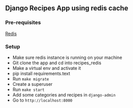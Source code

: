 ## Django Recipes App using redis cache

### Pre-requisites
[Redis](https://gist.github.com/tomysmile/1b8a321e7c58499ef9f9441b2faa0aa8)


### Setup
- Make sure redis instance is running on your machine
- Git clone the app and cd into recipes_redis
- Make a virtual env and activate it
- pip install requirements.text
- Run  `make migrate`
- Create a superuser
- Run `make start`
- Add some categories and recipes in `django-admin`
- Go to `http://localhost:8000`
